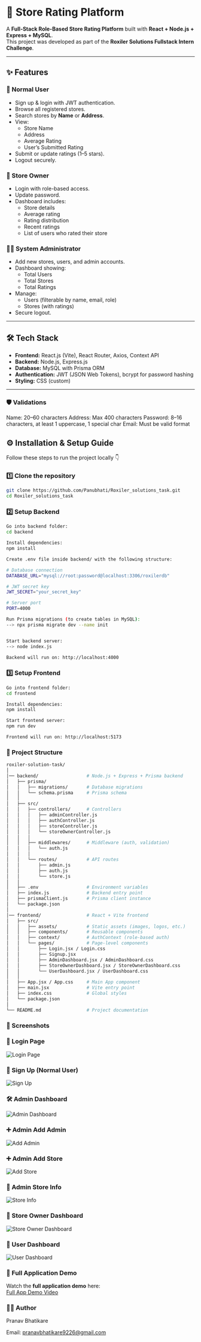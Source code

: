# 🏪 Store Rating Platform

A **Full-Stack Role-Based Store Rating Platform** built with **React + Node.js + Express + MySQL**.  
This project was developed as part of the **Roxiler Solutions Fullstack Intern Challenge**.

---

## ✨ Features

### 👤 Normal User
- Sign up & login with JWT authentication.
- Browse all registered stores.
- Search stores by **Name** or **Address**.
- View:
  - Store Name
  - Address
  - Average Rating
  - User’s Submitted Rating
- Submit or update ratings (1–5 stars).
- Logout securely.

### 🏪 Store Owner
- Login with role-based access.
- Update password.
- Dashboard includes:
  - Store details
  - Average rating
  - Rating distribution
  - Recent ratings
  - List of users who rated their store

### 👨‍💻 System Administrator
- Add new stores, users, and admin accounts.
- Dashboard showing:
  - Total Users
  - Total Stores
  - Total Ratings
- Manage:
  - Users (filterable by name, email, role)
  - Stores (with ratings)
- Secure logout.

---

## 🛠️ Tech Stack

- **Frontend:** React.js (Vite), React Router, Axios, Context API  
- **Backend:** Node.js, Express.js  
- **Database:** MySQL with Prisma ORM  
- **Authentication:** JWT (JSON Web Tokens), bcrypt for password hashing  
- **Styling:** CSS (custom)  

---
### 🛡️ Validations

Name: 20–60 characters
Address: Max 400 characters
Password: 8–16 characters, at least 1 uppercase, 1 special char
Email: Must be valid format

## ⚙️ Installation & Setup Guide

Follow these steps to run the project locally 👇

### 1️⃣ Clone the repository
```bash
git clone https://github.com/Panubhati/Roxiler_solutions_task.git
cd Roxiler_solutions_task
```
### 2️⃣ Setup Backend
```bash
Go into backend folder:
cd backend

Install dependencies:
npm install

Create .env file inside backend/ with the following structure:

# Database connection
DATABASE_URL="mysql://root:password@localhost:3306/roxilerdb"

# JWT secret key
JWT_SECRET="your_secret_key"

# Server port
PORT=4000

Run Prisma migrations (to create tables in MySQL):
--> npx prisma migrate dev --name init


Start backend server:
--> node index.js

Backend will run on: http://localhost:4000
```
### 3️⃣ Setup Frontend
```bash
Go into frontend folder:
cd frontend

Install dependencies:
npm install

Start frontend server:
npm run dev

Frontend will run on: http://localhost:5173

```
### 📂 Project Structure
```bash
roxiler-solution-task/
│
│── backend/                  # Node.js + Express + Prisma backend
│   ├── prisma/               
│   │   ├── migrations/       # Database migrations
│   │   └── schema.prisma     # Prisma schema
│   │
│   ├── src/
│   │   ├── controllers/      # Controllers 
│   │   │   ├── adminController.js
│   │   │   ├── authController.js
│   │   │   ├── storeController.js
│   │   │   └── storeOwnerController.js
│   │   │
│   │   ├── middlewares/      # Middleware (auth, validation)
│   │   │   └── auth.js
│   │   │
│   │   └── routes/           # API routes
│   │       ├── admin.js
│   │       ├── auth.js
│   │       └── store.js
│   │
│   ├── .env                  # Environment variables
│   ├── index.js              # Backend entry point
│   ├── prismaClient.js       # Prisma client instance
│   └── package.json
│
│── frontend/                 # React + Vite frontend
│   ├── src/
│   │   ├── assets/           # Static assets (images, logos, etc.)
│   │   ├── components/       # Reusable components
│   │   ├── context/          # AuthContext (role-based auth)
│   │   └── pages/            # Page-level components
│   │       ├── Login.jsx / Login.css
│   │       ├── Signup.jsx
│   │       ├── AdminDashboard.jsx / AdminDashboard.css
│   │       ├── StoreOwnerDashboard.jsx / StoreOwnerDashboard.css
│   │       └── UserDashboard.jsx / UserDashboard.css
│   │
│   ├── App.jsx / App.css     # Main App component
│   ├── main.jsx              # Vite entry point
│   ├── index.css             # Global styles
│   └── package.json
│
└── README.md                 # Project documentation
```


### 📸 Screenshots

### 🔐 Login Page
![Login Page](./frontend/screenshots/login.png)

### 📄 Sign Up (Normal User)
![Sign Up](./frontend/screenshots/signup(normaluser).png)

### 🛠 Admin Dashboard
![Admin Dashboard](./frontend/screenshots/AdminDashboard.png)

### ➕ Admin Add Admin
![Add Admin](./frontend/screenshots/Admin(addadmin).png)

### ➕ Admin Add Store
![Add Store](./frontend/screenshots/Admin(addstore).png)

### 🏬 Admin Store Info
![Store Info](./frontend/screenshots/Admin(storeinfo).png)

### 🏬 Store Owner Dashboard
![Store Owner Dashboard](./frontend/screenshots/storedashboard.png)

### 👤 User Dashboard
![User Dashboard](./frontend/screenshots/Userdashboard.png)

### 🎥 Full Application Demo
Watch the **full application demo** here:  
[Full App Demo Video](https://drive.google.com/file/d/1JeFM7Ec0jeIOHkutbwkLc8saLchIKLI0/view?usp=drive_link)


### 👨‍💻 Author

Pranav Bhatikare

Email: pranavbhatikare9226@gmail.com
